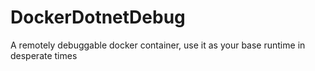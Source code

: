 # DockerDotnetDebug
A remotely debuggable docker container, use it as your base runtime in desperate times
